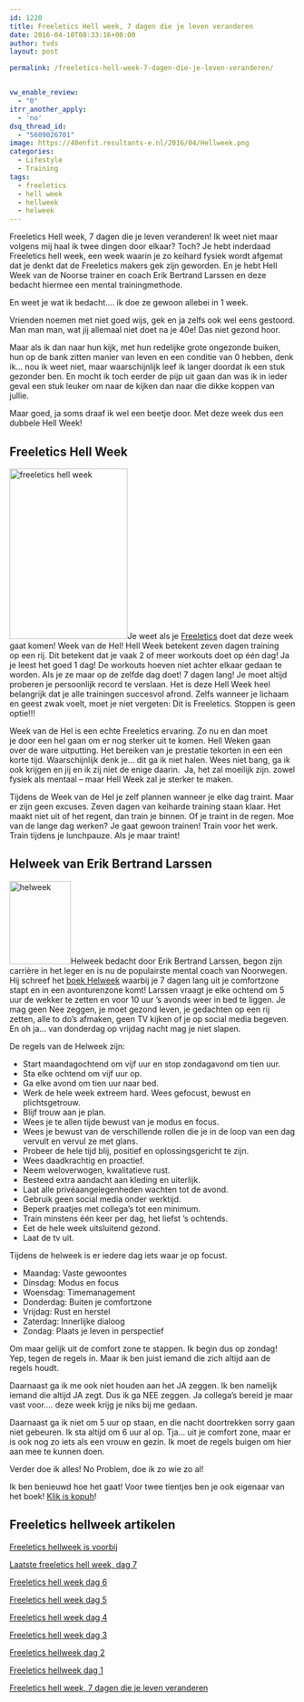 ```yaml
---
id: 1220
title: Freeletics Hell week, 7 dagen die je leven veranderen
date: 2016-04-10T08:33:16+00:00
author: tvds
layout: post

permalink: /freeletics-hell-week-7-dagen-die-je-leven-veranderen/


vw_enable_review:
  - "0"
itrr_another_apply:
  - 'no'
dsq_thread_id:
  - "5609026701"
image: https://40enfit.resultants-e.nl/2016/04/Hellweek.png
categories:
  - Lifestyle
  - Training
tags:
  - freeletics
  - hell week
  - hellweek
  - helweek
---
```

Freeletics Hell week, 7 dagen die je leven veranderen! Ik weet niet maar volgens mij haal ik twee dingen door elkaar? Toch? Je hebt inderdaad Freeletics hell week, een week waarin je zo keihard fysiek wordt afgemat dat je denkt dat de Freeletics makers gek zijn geworden. En je hebt Hell Week van de Noorse trainer en coach Erik Bertrand Larssen en deze bedacht hiermee een mental trainingmethode.

En weet je wat ik bedacht&#8230;. ik doe ze gewoon allebei in 1 week.<!--more-->

Vrienden noemen met niet goed wijs, gek en ja zelfs ook wel eens gestoord. Man man man, wat jij allemaal niet doet na je 40e! Das niet gezond hoor.

Maar als ik dan naar hun kijk, met hun redelijke grote ongezonde buiken, hun op de bank zitten manier van leven en een conditie van 0 hebben, denk ik&#8230; nou ik weet niet, maar waarschijnlijk leef ik langer doordat ik een stuk gezonder ben. En mocht ik toch eerder de pijp uit gaan dan was ik in ieder geval een stuk leuker om naar de kijken dan naar die dikke koppen van jullie.

Maar goed, ja soms draaf ik wel een beetje door. Met deze week dus een dubbele Hell Week!

## Freeletics Hell Week

<img class="alignleft wp-image-1222 size-medium" title="freeletics hell week" src="https://40enfit.resultants-e.nl/2016/04/freeletics-hell-week-208x300.png" alt="freeletics hell week" width="208" height="300" srcset="https://40enfit.resultants-e.nl/2016/04/freeletics-hell-week-208x300.png 208w, https://40enfit.resultants-e.nl/2016/04/freeletics-hell-week.png 640w" sizes="(max-width: 208px) 100vw, 208px" />Je weet als je <a href="https://40enfit.nl/run/freeletics-aanmelden/" target="_blank">Freeletics</a> doet dat deze week gaat komen! Week van de Hel! Hell Week betekent zeven dagen training op een rij. Dit betekent dat je vaak 2 of meer workouts doet op één dag! Ja je leest het goed 1 dag! De workouts hoeven niet achter elkaar gedaan te worden. Als je ze maar op de zelfde dag doet! 7 dagen lang! Je moet altijd proberen je persoonlijk record te verslaan. Het is deze Hell Week heel belangrijk dat je alle trainingen succesvol afrond. Zelfs wanneer je lichaam en geest zwak voelt, moet je niet vergeten: Dit is Freeletics. Stoppen is geen optie!!!

Week van de Hel is een echte Freeletics ervaring. Zo nu en dan moet je door een hel gaan om er nog sterker uit te komen. Hell Weken gaan over de ware uitputting. Het bereiken van je prestatie tekorten in een een korte tijd. Waarschijnlijk denk je&#8230; dit ga ik niet halen. Wees niet bang, ga ik ook krijgen en jij en ik zij niet de enige daarin.  Ja, het zal moeilijk zijn. zowel fysiek als mentaal &#8211; maar Hell Week zal je sterker te maken.

Tijdens de Week van de Hel je zelf plannen wanneer je elke dag traint. Maar er zijn geen excuses. Zeven dagen van keiharde training staan klaar. Het maakt niet uit of het regent, dan train je binnen. Of je traint in de regen. Moe van de lange dag werken? Je gaat gewoon trainen! Train voor het werk. Train tijdens je lunchpauze. Als je maar traint!

## Helweek van Erik Bertrand Larssen

<img class="alignleft wp-image-1223 " title="helweek" src="https://40enfit.resultants-e.nl/2016/04/helweek-221x300.jpg" alt="helweek" width="108" height="146" srcset="https://40enfit.resultants-e.nl/2016/04/helweek-221x300.jpg 221w, https://40enfit.resultants-e.nl/2016/04/helweek.jpg 550w" sizes="(max-width: 108px) 100vw, 108px" />Helweek bedacht door Erik Bertrand Larssen, begon zijn carrière in het leger en is nu de populairste mental coach van Noorwegen. Hij schreef het <a href="https://partner.bol.com/click/click?p=2&t=url&s=33431&f=TXL&url=https%3A%2F%2Fwww.bol.com%2Fnl%2Fp%2Fhelweek%2F9200000034767582%2F&name=Helweek%2C%20Erik%20Bertrand%20Larssen" target="_blank">boek Helweek</a> waarbij je 7 dagen lang uit je comfortzone stapt en in een avonturenzone komt! Larssen vraagt je elke ochtend om 5 uur de wekker te zetten en voor 10 uur &#8217;s avonds weer in bed te liggen. Je mag geen Nee zeggen, je moet gezond leven, je gedachten op een rij zetten, alle to do&#8217;s afmaken, geen TV kijken of je op social media begeven. En oh ja&#8230; van donderdag op vrijdag nacht mag je niet slapen.

De regels van de Helweek zijn:

  * Start maandagochtend om vijf uur en stop zondagavond om tien uur.
  * Sta elke ochtend om vijf uur op.
  * Ga elke avond om tien uur naar bed.
  * Werk de hele week extreem hard. Wees gefocust, bewust en plichtsgetrouw.
  * Blijf trouw aan je plan.
  * Wees je te allen tijde bewust van je modus en focus.
  * Wees je bewust van de verschillende rollen die je in de loop van een dag vervult en vervul ze met glans.
  * Probeer de hele tijd blij, positief en oplossingsgericht te zijn.
  * Wees daadkrachtig en proactief.
  * Neem weloverwogen, kwalitatieve rust.
  * Besteed extra aandacht aan kleding en uiterlijk.
  * Laat alle privéaangelegenheden wachten tot de avond.
  * Gebruik geen social media onder werktijd.
  * Beperk praatjes met collega&#8217;s tot een minimum.
  * Train minstens één keer per dag, het liefst &#8217;s ochtends.
  * Eet de hele week uitsluitend gezond.
  * Laat de tv uit.

Tijdens de helweek is er iedere dag iets waar je op focust.

  * Maandag: Vaste gewoontes
  * Dinsdag: Modus en focus
  * Woensdag: Timemanagement
  * Donderdag: Buiten je comfortzone
  * Vrijdag: Rust en herstel
  * Zaterdag: Innerlijke dialoog
  * Zondag: Plaats je leven in perspectief

Om maar gelijk uit de comfort zone te stappen. Ik begin dus op zondag! Yep, tegen de regels in. Maar ik ben juist iemand die zich altijd aan de regels houdt.

Daarnaast ga ik me ook niet houden aan het JA zeggen. Ik ben namelijk iemand die altijd JA zegt. Dus ik ga NEE zeggen. Ja collega&#8217;s bereid je maar vast voor&#8230;. deze week krijg je niks bij me gedaan.

Daarnaast ga ik niet om 5 uur op staan, en die nacht doortrekken sorry gaan niet gebeuren. Ik sta altijd om 6 uur al op. Tja&#8230; uit je comfort zone, maar er is ook nog zo iets als een vrouw en gezin. Ik moet de regels buigen om hier aan mee te kunnen doen.

Verder doe ik alles! No Problem, doe ik zo wie zo al!

Ik ben benieuwd hoe het gaat! Voor twee tientjes ben je ook eigenaar van het boek! <a href="https://partner.bol.com/click/click?p=2&t=url&s=33431&f=TXL&url=https%3A%2F%2Fwww.bol.com%2Fnl%2Fp%2Fhelweek%2F9200000034767582%2F&name=Helweek%2C%20Erik%20Bertrand%20Larssen" target="_blank">Klik is kopuh</a>!

## Freeletics hellweek artikelen

[Freeletics hellweek is voorbij](https://40enfit.nl/freeletics-hellweek-is-voorbij/)
  
[Laatste freeletics hell week, dag 7](https://40enfit.nl/laatste-freeletics-hell-week-dag-7/)
  
[Freeletics hell week dag 6](https://40enfit.nl/freeletics-hell-week-dag-6/)
  
[Freeletics hell week dag 5](https://40enfit.nl/freeletics-hell-week-dag-5/)
  
[Freeletics hell week dag 4](https://40enfit.nl/freeletics-hell-week-dag-4/)
  
[Freeletics hell week dag 3](https://40enfit.nl/freeletics-hell-week-dag-3/)
  
[Freeletics hellweek dag 2](https://40enfit.nl/freeletics-hellweek-dag-2/)
  
[Freeletics hellweek dag 1](https://40enfit.nl/freeletics-hellweek-dag-1/)
  
[Freeletics hell week, 7 dagen die je leven veranderen](https://40enfit.nl/freeletics-hell-week-7-dagen-die-je-leven-veranderen/)